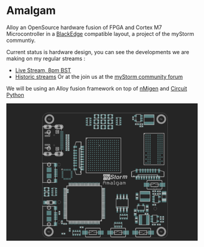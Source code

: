 # Amalgam
Alloy an OpenSource hardware fusion of FPGA and Cortex M7 Microcontroller in a [BlackEdge](https://github.com/folknology/BlackEdge) compatible layout, a project of the myStorm communtiy.

Current status is hardware design, you can see the developments we are making on my regular streams :
*  [Live Stream, 8pm BST](https://www.twitch.tv/folknology)
* [Historic streams](https://www.youtube.com/watch?v=79OoLG_Dxk0&list=PLXS9jyX9czzodpJNL-szsMfl0rOrZk4B7)
Or at the join us at the [myStorm community forum](https://forum.mystorm.uk)

We will be using an Alloy fusion framework on top of [nMigen](https://github.com/m-labs/nmigen) and [Circuit Python](https://github.com/adafruit/circuitpython)

![Amalgam](https://github.com/folknology/amalgam/blob/master/amalgam.png)


